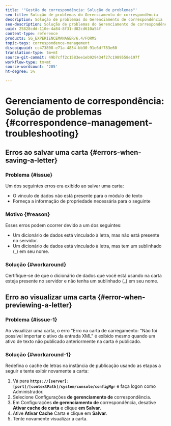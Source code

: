 ```yaml
---
title: '"Gestão de correspondência: Solução de problemas"'
seo-title: Solução de problemas do Gerenciamento de correspondência
description: Solução de problemas do Gerenciamento de correspondência
seo-description: Solução de problemas do Gerenciamento de correspondência
uuid: 25828cdd-110e-4a84-8f31-d82cd610a54f
content-type: reference
products: SG_EXPERIENCEMANAGER/6.4/FORMS
topic-tags: correspondence-management
discoiquuid: cc473808-e71a-4834-bb30-91e6df783e60
translation-type: tm+mt
source-git-commit: 49b7cff2c1583ee1eb929434f27c1989558e197f
workflow-type: tm+mt
source-wordcount: '205'
ht-degree: 5%

---
```



# Gerenciamento de correspondência: Solução de problemas {#correspondence-management-troubleshooting}

## Erros ao salvar uma carta {#errors-when-saving-a-letter}

### Problema {#issue}

Um dos seguintes erros era exibido ao salvar uma carta:

* O vínculo de dados não está presente para o módulo de texto
* Forneça a informação de propriedade necessária para o seguinte

### Motivo {#reason}

Esses erros podem ocorrer devido a um dos seguintes:

* Um dicionário de dados está vinculado à letra, mas não está presente no servidor.
* Um dicionário de dados está vinculado à letra, mas tem um sublinhado (_) em seu nome.

### Solução {#workaround}

Certifique-se de que o dicionário de dados que você está usando na carta esteja presente no servidor e não tenha um sublinhado (_) em seu nome.

## Erro ao visualizar uma carta {#error-when-previewing-a-letter}

### Problema {#issue-1}

Ao visualizar uma carta, o erro &quot;Erro na carta de carregamento: &quot;Não foi possível importar o ativo da entrada XML&quot; é exibido mesmo quando um ativo de texto não publicado anteriormente na carta é publicado.

### Solução {#workaround-1}

Redefina o cache de letras na instância de publicação usando as etapas a seguir e tente exibir novamente a carta:

1. Vá para **`https://[server]:[port]/[contextPath]/system/console/configMgr`** e faça logon como Administrador.
1. Selecione Configurações **de gerenciamento de** correspondência.
1. Em Configurações **de gerenciamento de** correspondência, desative **Ativar cache de carta** e clique **em Salvar.**
1. Ative **Ativar Cache** Carta e clique em **Salvar**.
1. Tente novamente visualizar a carta.

